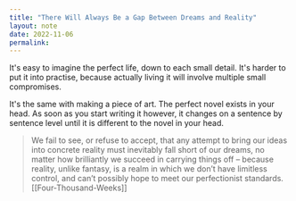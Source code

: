 ```yaml
---
title: "There Will Always Be a Gap Between Dreams and Reality"
layout: note
date: 2022-11-06
permalink:
---
```


It's easy to imagine the perfect life, down to each small detail. It's harder to put it into practise, because actually living it will involve multiple small compromises.  

It's the same with making a piece of art. The perfect novel exists in your head. As soon as you start writing it however, it changes on a sentence by sentence level until it is different to the novel in your head.


> We fail to see, or refuse to accept, that any attempt to bring our ideas into concrete reality must inevitably fall short of our dreams, no matter how brilliantly we succeed in carrying things off – because reality, unlike fantasy, is a realm in which we don’t have limitless control, and can’t possibly hope to meet our perfectionist standards.
> [[Four-Thousand-Weeks]]